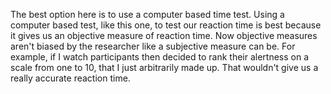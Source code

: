 The best option here is to use a computer based time test. Using a computer
based test, like this one, to test our reaction time is best because it gives
us an objective measure of reaction time. Now objective measures aren't biased
by the researcher like a subjective measure can be. For example, if I watch
participants then decided to rank their alertness on a scale from one to 10,
that I just arbitrarily made up. That wouldn't give us a really accurate
reaction time.
